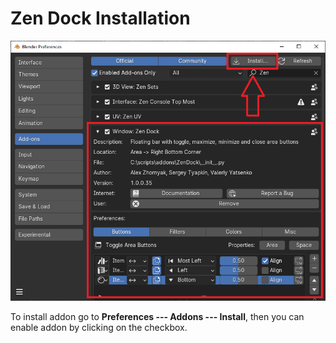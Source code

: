 # Zen Dock Installation
![Installation](img/screen/installation.png)

To install addon go to **Preferences --- Addons --- Install**, then you can enable addon by clicking on the checkbox.
